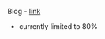 Blog - [link](https://www.baeldung.com/linux/limit-battery-charge-level#:~:text=We%20can%20use%20the%20upower,states%2C%20and%20automate%20power%20policies.)

- currently limited to 80%